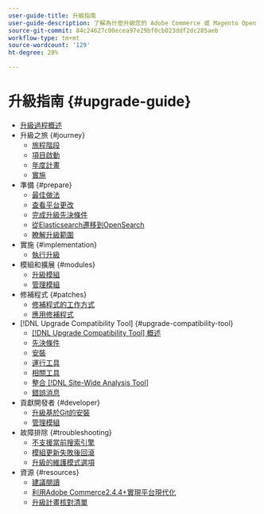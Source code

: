 ```yaml
---
user-guide-title: 升級指南
user-guide-description: 了解為什麼升級您的 Adobe Commerce 或 Magento Open Source 應用程式如此重要，以及如何成功規劃和執行升級。
source-git-commit: 84c24627c00ecea97e29bf0cb023ddf2dc285aeb
workflow-type: tm+mt
source-wordcount: '129'
ht-degree: 20%

---
```



# 升級指南 {#upgrade-guide}

- [升級過程概述](overview.md)
- 升級之旅 {#journey}
   - [旅程階段](journey/phases.md)
   - [項目啟動](journey/project-launch.md)
   - [年度計畫](journey/annual-planning.md)
   - [實施](journey/implementation.md)
- 準備 {#prepare}
   - [最佳做法](prepare/best-practices.md)
   - [查看平台更改](prepare/platform-changes.md)
   - [完成升級先決條件](prepare/prerequisites.md)
   - [從Elasticsearch遷移到OpenSearch](prepare/opensearch-migration.md)
   - [瞭解升級範圍](prepare/scope.md)
- 實施 {#implementation}
   - [執行升級](implementation/perform-upgrade.md)
- 模組和擴展 {#modules}
   - [升級模組](modules/upgrade.md)
   - [管理模組](modules/manage.md)
- 修補程式 {#patches}
   - [修補程式的工作方式](patches/overview.md)
   - [應用修補程式](patches/apply.md)
- [!DNL Upgrade Compatibility Tool] {#upgrade-compatibility-tool}
   - [[!DNL Upgrade Compatibility Tool] 概述](upgrade-compatibility-tool/overview.md)
   - [先決條件](upgrade-compatibility-tool/prerequisites.md)
   - [安裝](upgrade-compatibility-tool/install.md)
   - [運行工具](upgrade-compatibility-tool/run.md)
   - [相關工具](upgrade-compatibility-tool/related-tools.md)
   - [整合 [!DNL Site-Wide Analysis Tool]](upgrade-compatibility-tool/integrate-analysis-tool.md)
   - [錯誤消息](upgrade-compatibility-tool/error-messages.md)
- 貢獻開發者 {#developer}
   - [升級基於Git的安裝](developer/git-installs.md)
   - [管理模組](developer/manage-modules.md)
- 故障排除 {#troubleshooting}
   - [不支援當前搜索引擎](troubleshooting/search-engine-not-supported.md)
   - [模組更新失敗後回滾](troubleshooting/roll-back-after-update-failure.md)
   - [升級的維護模式選項](troubleshooting/maintenance-mode-options.md)
- 資源 {#resources}
   - [建議閱讀](resources/recommended-reading.md)
   - [利用Adobe Commerce2.4.4+實現平台現代化](resources/recommended-upgrade-paths-2022.md)
   - [升級計畫核對清單](https://support.magento.com/hc/en-us/articles/360057968951)
